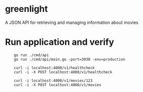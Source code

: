 # greenlight
A JSON API for retrieving and managing information about movies


# Run application and verify
```
    go run ./cmd/api
    go run ./cmd/api/main.go -port=3030 -env=production
```

```
    curl -i localhost:4000/v1/healthcheck
    curl -i -X POST localhost:4000/v1/healthcheck
```

```
    curl -i localhost:4000/v1/movies/123
    curl -i -X POST localhost:4000/v1/movies
```

